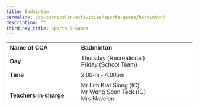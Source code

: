 ```yaml
---
title: Badminton
permalink: /co-curricular-activities/sports-games/badminton/
description: ""
third_nav_title: Sports & Games
---
```

<table style="box-sizing: inherit; border-collapse: collapse; border-spacing: 0px; max-width: 100%; color: rgb(34, 34, 34); font-family: &quot;Source Sans Pro&quot;, sans-serif; font-size: 16px; font-style: normal; font-variant-ligatures: normal; font-variant-caps: normal; font-weight: 400; letter-spacing: normal; orphans: 2; text-align: start; text-transform: none; white-space: normal; widows: 2; word-spacing: 0px; -webkit-text-stroke-width: 0px; background-color: rgb(255, 255, 255); text-decoration-thickness: initial; text-decoration-style: initial; text-decoration-color: initial; height: 161px; width: 792.225px;" border="0"><tbody style="box-sizing: inherit;"><tr style="box-sizing: inherit; background: rgb(255, 255, 255); height: 23px;"><td style="box-sizing: inherit; padding: 5px 10px; width: 283.737px; height: 23px;"><strong style="box-sizing: inherit; font-weight: 700;">Name of CCA<td style="box-sizing: inherit; padding: 5px 10px; width: 507.487px; height: 23px;"><strong style="box-sizing: inherit; font-weight: 700;">Badminton</strong><tr style="box-sizing: inherit; background: rgb(255, 255, 255); height: 23px;"><td style="box-sizing: inherit; padding: 5px 10px; width: 283.737px; height: 23px;"><strong style="box-sizing: inherit; font-weight: 700;">Day</strong></td><td style="box-sizing: inherit; padding: 5px 10px; width: 507.487px; height: 23px;">Thursday (Recreational)<br>Friday&nbsp;(School Team)<br style="box-sizing: inherit;"></td></tr><tr style="box-sizing: inherit; background: rgb(255, 255, 255); height: 23px;"><td style="box-sizing: inherit; padding: 5px 10px; width: 283.737px; height: 23px;"><strong style="box-sizing: inherit; font-weight: 700;">Time</strong></td><td style="box-sizing: inherit; padding: 5px 10px; width: 507.487px; height: 23px;">2.00-m - 4.00pm </td></tr><tr style="box-sizing: inherit; background: rgb(255, 255, 255); height: 23px;"><td style="box-sizing: inherit; padding: 5px 10px; width: 283.737px; height: 23px;"><strong style="box-sizing: inherit; font-weight: 700;">Teachers-in-charge</strong></td><td style="box-sizing: inherit; padding: 5px 10px; width: 507.487px; height: 23px;">Mr Lim Kiat Siong (IC)<br>Mr Wong Soon Teck (IC)<br>Mrs Navelen<br>Mr Tan Ban Sun</td></tr><tr style="box-sizing: inherit; background: rgb(255, 255, 255); height: 23px;"><td style="box-sizing: inherit; padding: 5px 10px; width: 791.225px; height: 23px;" colspan="2"><p style="box-sizing: inherit; font-size: 1em;">Currently, the badminton CCA consists of the recreation group and the school team. Both sessions are conducted by professional coaches engaged by the school.</P><p style="box-sizing: inherit; font-size: 1em;"><strong style="box-sizing: inherit; font-weight: 700;"><u style="box-sizing: inherit;">Recreation<br style="box-sizing: inherit;"></u></strong>We hope that the pupils in the recreation group will be equipped with the basic techniques and rules of the game.</p>1. Basic handling of the badminton rackets<br>2. Understand the rules of the game<br>3. Serving of the shuttlecock<br>4. Basic footwork<p style="box-sizing: inherit; font-size: 1em;"><strong style="box-sizing: inherit; font-weight: 700;"><u style="box-sizing: inherit;">School Team<br style="box-sizing: inherit;"></u></strong>The training is conducted by professional coaches engaged by the school. We hope to develop teams that are capable of competing well in the National School Games</p></td>